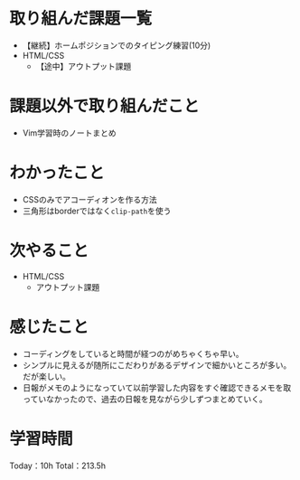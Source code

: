 # 取り組んだ課題一覧
- 【継続】ホームポジションでのタイピング練習(10分)
- HTML/CSS
	- 【途中】アウトプット課題

# 課題以外で取り組んだこと
- Vim学習時のノートまとめ

# わかったこと
- CSSのみでアコーディオンを作る方法
- 三角形はborderではなく`clip-path`を使う

# 次やること
- HTML/CSS
  - アウトプット課題

# 感じたこと
- コーディングをしていると時間が経つのがめちゃくちゃ早い。
- シンプルに見えるが随所にこだわりがあるデザインで細かいところが多い。だが楽しい。
- 日報がメモのようになっていて以前学習した内容をすぐ確認できるメモを取っていなかったので、過去の日報を見ながら少しずつまとめていく。

# 学習時間
Today：10h Total：213.5h